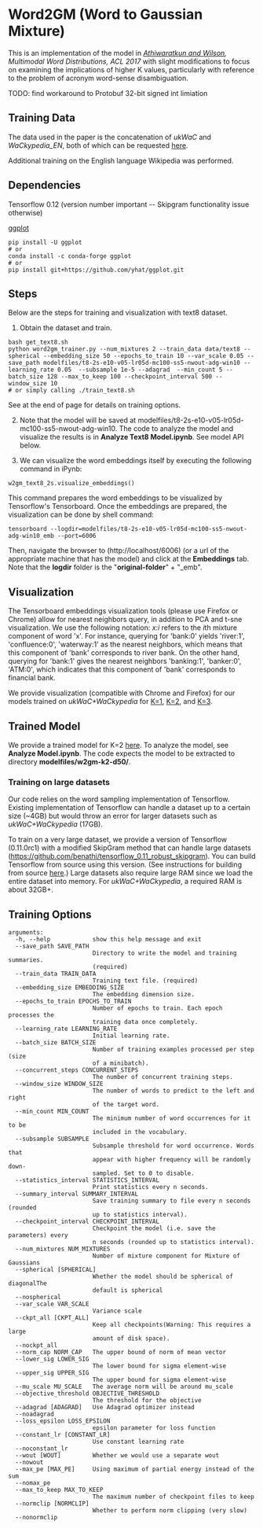 # Word2GM (Word to Gaussian Mixture)

This is an implementation of the model in *[Athiwaratkun and Wilson](https://arxiv.org/abs/1704.08424), Multimodal Word Distributions, ACL 2017* with slight modifications to focus on examining the implications of higher K values, particularly with reference to the problem of acronym word-sense disambiguation.

TODO: find workaround to Protobuf 32-bit signed int limiation

## Training Data
The data used in the paper is the concatenation of *ukWaC* and *WaCkypedia_EN*, both of which can be requested [here](http://wacky.sslmit.unibo.it/doku.php?id=download).

Additional training on the English language Wikipedia was performed.


## Dependencies
Tensorflow 0.12 (version number important -- Skipgram functionality issue otherwise)

[ggplot](https://github.com/yhat/ggplot.git)
```
pip install -U ggplot
# or 
conda install -c conda-forge ggplot
# or
pip install git+https://github.com/yhat/ggplot.git
```


## Steps
Below are the steps for training and visualization with text8 dataset.
1. Obtain the dataset and train.
```
bash get_text8.sh
python word2gm_trainer.py --num_mixtures 2 --train_data data/text8 --spherical --embedding_size 50 --epochs_to_train 10 --var_scale 0.05 --save_path modelfiles/t8-2s-e10-v05-lr05d-mc100-ss5-nwout-adg-win10 --learning_rate 0.05  --subsample 1e-5 --adagrad  --min_count 5 --batch_size 128 --max_to_keep 100 --checkpoint_interval 500 --window_size 10
# or simply calling ./train_text8.sh
```
See at the end of page for details on training options.

2. Note that the model will be saved at modelfiles/t8-2s-e10-v05-lr05d-mc100-ss5-nwout-adg-win10. The code to analyze the model and visualize the results is in **Analyze Text8 Model.ipynb**. See model API below.


3. We can visualize the word embeddings itself by executing the following command in iPynb:
```
w2gm_text8_2s.visualize_embeddings()
```
This command prepares the word embeddings to be visualized by Tensorflow's Tensorboard. Once the embeddings are prepared, the visualization can be done by shell command:
```
tensorboard --logdir=modelfiles/t8-2s-e10-v05-lr05d-mc100-ss5-nwout-adg-win10_emb --port=6006
```
Then, navigate the browser to (http://localhost/6006) (or a url of the appropriate machine that has the model) and click at the **Embeddings** tab. Note that the **logdir** folder is the "**original-folder**" + "_emb".

## Visualization
The Tensorboard embeddings visualization tools (please use Firefox or Chrome) allow for nearest neighbors query, in addition to PCA and t-sne visualization. We use the following notation: *x:i* refers to the *i*th mixture component of word 'x'. For instance, querying for 'bank:0' yields 'river:1', 'confluence:0', 'waterway:1' as the nearest neighbors, which means that this component of 'bank' corresponds to river bank. On the other hand, querying for 'bank:1' gives the nearest neighbors 'banking:1', 'banker:0', 'ATM:0', which indicates that this component of 'bank' corresponds to financial bank.


We provide visualization (compatible with Chrome and Firefox) for our models trained on *ukWaC+WaCkypedia* for [K=1](http://35.161.153.223:6001), [K=2](http://35.161.153.223:6002), and [K=3](http://35.161.153.223:6003).


## Trained Model
We provide a trained model for K=2 [here](http://35.161.153.223:6004/w2gm-k2-d50.tar.gz). To analyze the model, see **Analyze Model.ipynb**. The code expects the model to be extracted to directory **modelfiles/w2gm-k2-d50/**.


### Training on large datasets
Our code relies on the word sampling implementation of Tensorflow. Existing implementation of Tensorflow can handle a dataset up to a certain size (~4GB) but would throw an error for larger datasets such as *ukWaC+WaCkypedia* (17GB).

To train on a very large dataset, we provide a version of Tensorflow (0.11.0rc1) with a modified SkipGram method that can handle large datasets (https://github.com/benathi/tensorflow_0.11_robust_skipgram). You can build Tensorflow from source using this version. (See instructions for building from source [here](https://www.tensorflow.org/versions/r0.11/get_started/os_setup#installing_from_sources).) Large datasets also require large RAM since we load the entire dataset into memory. For *ukWaC+WaCkypedia*, a required RAM is about 32GB+.



 ## Training Options
 
 ```
 arguments:
   -h, --help            show this help message and exit
   --save_path SAVE_PATH
                         Directory to write the model and training summaries.
                         (required)
   --train_data TRAIN_DATA
                         Training text file. (required)
   --embedding_size EMBEDDING_SIZE
                         The embedding dimension size.
   --epochs_to_train EPOCHS_TO_TRAIN
                         Number of epochs to train. Each epoch processes the
                         training data once completely.
   --learning_rate LEARNING_RATE
                         Initial learning rate.
   --batch_size BATCH_SIZE
                         Number of training examples processed per step (size
                         of a minibatch).
   --concurrent_steps CONCURRENT_STEPS
                         The number of concurrent training steps.
   --window_size WINDOW_SIZE
                         The number of words to predict to the left and right
                         of the target word.
   --min_count MIN_COUNT
                         The minimum number of word occurrences for it to be
                         included in the vocabulary.
   --subsample SUBSAMPLE
                         Subsample threshold for word occurrence. Words that
                         appear with higher frequency will be randomly down-
                         sampled. Set to 0 to disable.
   --statistics_interval STATISTICS_INTERVAL
                         Print statistics every n seconds.
   --summary_interval SUMMARY_INTERVAL
                         Save training summary to file every n seconds (rounded
                         up to statistics interval).
   --checkpoint_interval CHECKPOINT_INTERVAL
                         Checkpoint the model (i.e. save the parameters) every
                         n seconds (rounded up to statistics interval).
   --num_mixtures NUM_MIXTURES
                         Number of mixture component for Mixture of Gaussians
   --spherical [SPHERICAL]
                         Whether the model should be spherical of diagonalThe
                         default is spherical
   --nospherical
   --var_scale VAR_SCALE
                         Variance scale
   --ckpt_all [CKPT_ALL]
                         Keep all checkpoints(Warning: This requires a large
                         amount of disk space).
   --nockpt_all
   --norm_cap NORM_CAP   The upper bound of norm of mean vector
   --lower_sig LOWER_SIG
                         The lower bound for sigma element-wise
   --upper_sig UPPER_SIG
                         The upper bound for sigma element-wise
   --mu_scale MU_SCALE   The average norm will be around mu_scale
   --objective_threshold OBJECTIVE_THRESHOLD
                         The threshold for the objective
   --adagrad [ADAGRAD]   Use Adagrad optimizer instead
   --noadagrad
   --loss_epsilon LOSS_EPSILON
                         epsilon parameter for loss function
   --constant_lr [CONSTANT_LR]
                         Use constant learning rate
   --noconstant_lr
   --wout [WOUT]         Whether we would use a separate wout
   --nowout
   --max_pe [MAX_PE]     Using maximum of partial energy instead of the sum
   --nomax_pe
   --max_to_keep MAX_TO_KEEP
                         The maximum number of checkpoint files to keep
   --normclip [NORMCLIP]
                         Whether to perform norm clipping (very slow)
   --nonormclip
 
 ```
